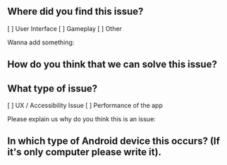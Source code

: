 ## Where did you find this issue?

[ ] User Interface
[ ] Gameplay 
[ ] Other

Wanna add something: 

## How do you think that we can solve this issue?


## What type of issue?
[ ] UX / Accessibility Issue
[ ] Performance of the app

Please explain us why do you think this is an issue: 

## In which type of Android device this occurs? (If it's only computer please write it). 


